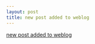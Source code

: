 ```yaml
---
layout: post
title: new post added to weblog
---
```


[new post added to weblog](http://weblog.icefairy.net/2022/07/16/bullshit-jobs.html)
